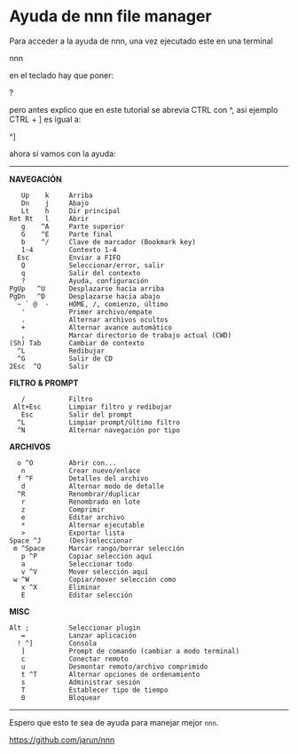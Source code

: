 # Ayuda de nnn file manager 

Para acceder a la ayuda de nnn, una vez ejecutado este en una terminal

nnn

en el teclado hay que poner:

?

pero antes explico que en este tutorial se abrevia CTRL con ^, así ejemplo CTRL + ] es igual a:

^]

ahora si vamos con la ayuda:

---

**NAVEGACIÓN**
```
   Up    k     Arriba            
   Dn    j     Abajo             
   Lt    h     Dir principal     
Ret Rt   l     Abrir                   
   g    ^A     Parte superior          
   G    ^E     Parte final             
   b    ^/     Clave de marcador (Bookmark key)           
   1-4         Contexto 1-4       
  Esc          Enviar a FIFO           
   Q           Seleccionar/error, salir         
   q           Salir del contexto      
   ?           Ayuda, configuración            
PgUp   ^U      Desplazarse hacia arriba
PgDn   ^D      Desplazarse hacia abajo
  ~ ` @  -     HOME, /, comienzo, último
   '           Primer archivo/empate
   .           Alternar archivos ocultos
   +           Alternar avance automático
   ,           Marcar directorio de trabajo actual (CWD)
(Sh) Tab       Cambiar de contexto
  ^L           Redibujar
  ^G           Salir de CD
2Esc  ^Q       Salir
```

**FILTRO & PROMPT**
```
   /           Filtro                   
 Alt+Esc       Limpiar filtro y redibujar
   Esc         Salir del prompt       
  ^L           Limpiar prompt/último filtro
  ^N           Alternar navegación por tipo
```

**ARCHIVOS**
```
  o ^O         Abrir con...            
   n           Crear nuevo/enlace
  f ^F         Detalles del archivo    
   d           Alternar modo de detalle
  ^R           Renombrar/duplicar      
   r           Renombrado en lote
   z           Comprimir                
   e           Editar archivo
   *           Alternar ejecutable     
   >           Exportar lista
Space ^J       (Des)seleccionar        
 m ^Space      Marcar rango/borrar selección
   p ^P        Copiar selección aquí   
   a           Seleccionar todo
   v ^V        Mover selección aquí    
 w ^W          Copiar/mover selección como
   x ^X        Eliminar                
   E           Editar selección
```

**MISC**
```
Alt ;          Seleccionar plugin      
   =           Lanzar aplicación
  ! ^]         Consola                
   ]           Prompt de comando (cambiar a modo terminal)
   c           Conectar remoto        
   u           Desmontar remoto/archivo comprimido
   t ^T        Alternar opciones de ordenamiento
   s           Administrar sesión
   T           Establecer tipo de tiempo
   0           Bloquear
``` 

--- 

Espero que esto te sea de ayuda para manejar mejor `nnn`. 

https://github.com/jarun/nnn